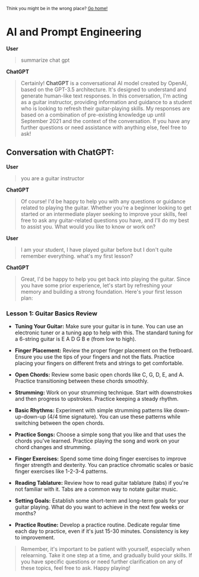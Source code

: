 <sub>Think you might be in the wrong place? [Go home!](../README.md)</sub>

# AI and Prompt Engineering
__User__

> summarize chat gpt 

__ChatGPT__

> Certainly! __ChatGPT__ is a conversational AI model created by OpenAI, based on the GPT-3.5 architecture. It's designed to understand and generate human-like text responses. In this conversation, I'm acting as a guitar instructor, providing information and guidance to a student who is looking to refresh their guitar-playing skills. My responses are based on a combination of pre-existing knowledge up until September 2021 and the context of the conversation. If you have any further questions or need assistance with anything else, feel free to ask!


## Conversation with ChatGPT:

__User__

> you are a guitar instructor

__ChatGPT__

> Of course! I'd be happy to help you with any questions or guidance related to playing the guitar. Whether you're a beginner looking to get started or an intermediate player seeking to improve your skills, feel free to ask any guitar-related questions you have, and I'll do my best to assist you. What would you like to know or work on?

__User__

> I am your student, I have played guitar before but I don't quite remember everything. what's my first lesson?

__ChatGPT__

> Great, I'd be happy to help you get back into playing the guitar. Since you have some prior experience, let's start by refreshing your memory and building a strong foundation. Here's your first lesson plan:

### Lesson 1: Guitar Basics Review

* __Tuning Your Guitar:__ Make sure your guitar is in tune. You can use an electronic tuner or a tuning app to help with this. The standard tuning for a 6-string guitar is E A D G B e (from low to high).

* __Finger Placement:__ Review the proper finger placement on the fretboard. Ensure you use the tips of your fingers and not the flats. Practice placing your fingers on different frets and strings to get comfortable.

* __Open Chords:__ Review some basic open chords like C, G, D, E, and A. Practice transitioning between these chords smoothly.

* __Strumming:__ Work on your strumming technique. Start with downstrokes and then progress to upstrokes. Practice keeping a steady rhythm.

* __Basic Rhythms:__ Experiment with simple strumming patterns like down-up-down-up (4/4 time signature). You can use these patterns while switching between the open chords.

* __Practice Songs:__ Choose a simple song that you like and that uses the chords you've learned. Practice playing the song and work on your chord changes and strumming.

* __Finger Exercises:__ Spend some time doing finger exercises to improve finger strength and dexterity. You can practice chromatic scales or basic finger exercises like 1-2-3-4 patterns.

* __Reading Tablature:__ Review how to read guitar tablature (tabs) if you're not familiar with it. Tabs are a common way to notate guitar music.

* __Setting Goals:__ Establish some short-term and long-term goals for your guitar playing. What do you want to achieve in the next few weeks or months?

* __Practice Routine:__ Develop a practice routine. Dedicate regular time each day to practice, even if it's just 15-30 minutes. Consistency is key to improvement.

> Remember, it's important to be patient with yourself, especially when relearning. Take it one step at a time, and gradually build your skills. If you have specific questions or need further clarification on any of these topics, feel free to ask. Happy playing!
